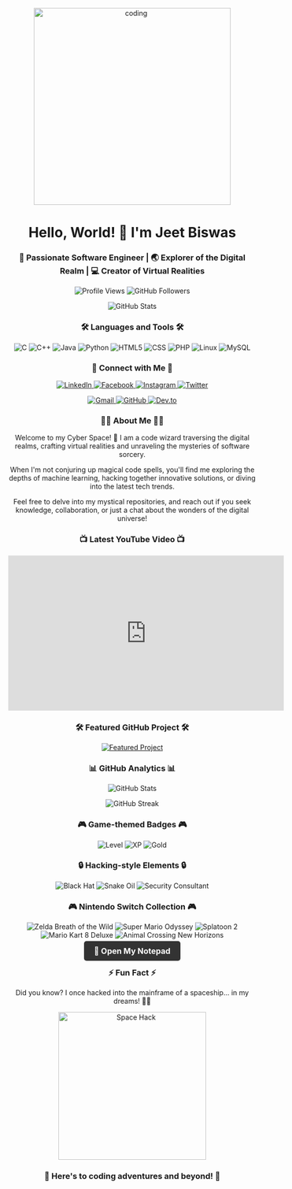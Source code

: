 <!-- Header Section with Profile Picture and Introduction -->
<p align="center">
  <img src="https://user-images.githubusercontent.com/55389276/140866485-8fb1c876-9a8f-4d6a-98dc-08c4981eaf70.gif" width="400" alt="coding">
</p>

<h1 align="center">Hello, World! 👋 I'm Jeet Biswas</h1>
<h3 align="center">🚀 Passionate Software Engineer | 🌏 Explorer of the Digital Realm | 💻 Creator of Virtual Realities</h3>

<!-- Profile Views and GitHub Followers -->
<p align="center">
  <img src="https://img.shields.io/badge/Profile%20Views-9999-brightgreen" alt="Profile Views">
  <img src="https://img.shields.io/github/followers/jeetb512?label=Follow&style=social" alt="GitHub Followers">
</p>

<!-- GitHub Stats Section -->
<p align="center">
  <img src="https://github-readme-stats.vercel.app/api?username=jeetb512&show_icons=true&count_private=true&theme=radical" alt="GitHub Stats">
</p>

<!-- Languages and Tools Section -->
<h3 align="center">🛠️ Languages and Tools 🛠️</h3>
<p align="center">
  <img src="https://img.shields.io/badge/C-00599C?style=for-the-badge&logo=c&logoColor=white" alt="C">
  <img src="https://img.shields.io/badge/C++-00599C?style=for-the-badge&logo=c%2B%2B&logoColor=white" alt="C++">
  <img src="https://img.shields.io/badge/Java-007396?style=for-the-badge&logo=java&logoColor=white" alt="Java">
  <img src="https://img.shields.io/badge/Python-3776AB?style=for-the-badge&logo=python&logoColor=white" alt="Python">
  <img src="https://img.shields.io/badge/HTML5-E34F26?style=for-the-badge&logo=html5&logoColor=white" alt="HTML5">
  <img src="https://img.shields.io/badge/CSS-1572B6?style=for-the-badge&logo=css3&logoColor=white" alt="CSS">
  <img src="https://img.shields.io/badge/PHP-777BB4?style=for-the-badge&logo=php&logoColor=white" alt="PHP">
  <img src="https://img.shields.io/badge/Linux-FCC624?style=for-the-badge&logo=linux&logoColor=black" alt="Linux">
  <img src="https://img.shields.io/badge/MySQL-4479A1?style=for-the-badge&logo=mysql&logoColor=white" alt="MySQL">
</p>

<!-- Connect with Me Section -->
<h3 align="center">💬 Connect with Me 💬</h3>
<p align="center">
  <a href="https://linkedin.com/in/jeet-biswas" target="_blank">
    <img src="https://img.shields.io/badge/LinkedIn-0077B5?style=for-the-badge&logo=linkedin&logoColor=white" alt="LinkedIn">
  </a>
  <a href="https://fb.com/jeetbiswas" target="_blank">
    <img src="https://img.shields.io/badge/Facebook-1877F2?style=for-the-badge&logo=facebook&logoColor=white" alt="Facebook">
  </a>
  <a href="https://instagram.com/jeetbiswas769" target="_blank">
    <img src="https://img.shields.io/badge/Instagram-E4405F?style=for-the-badge&logo=instagram&logoColor=white" alt="Instagram">
  </a>
  <a href="https://twitter.com/" target="_blank">
    <img src="https://img.shields.io/badge/Twitter-1DA1F2?style=for-the-badge&logo=twitter&logoColor=white" alt="Twitter">
  </a>
</p>

<!-- Additional Contact Section -->
<p align="center">
  <a href="mailto:biswasjeet512@gmail.com">
    <img src="https://img.shields.io/badge/Gmail-D14836?style=for-the-badge&logo=gmail&logoColor=white" alt="Gmail">
  </a>
  <a href="https://github.com/jeetb512" target="_blank">
    <img src="https://img.shields.io/badge/GitHub-100000?style=for-the-badge&logo=github&logoColor=white" alt="GitHub">
  </a>
  <a href="https://dev.to/jeetb512" target="_blank">
    <img src="https://img.shields.io/badge/DEV.to-0A0A0A?style=for-the-badge&logo=dev-dot-to&logoColor=white" alt="Dev.to">
  </a>
</p>

<!-- About Me Section -->
<h3 align="center">👨‍💻 About Me 👨‍💻</h3>
<p align="center">
  Welcome to my Cyber Space! 🌌 I am a code wizard traversing the digital realms, crafting virtual realities and unraveling the mysteries of software sorcery.
</p>

<p align="center">
  When I'm not conjuring up magical code spells, you'll find me exploring the depths of machine learning, hacking together innovative solutions, or diving into the latest tech trends.
</p>

<p align="center">
  Feel free to delve into my mystical repositories, and reach out if you seek knowledge, collaboration, or just a chat about the wonders of the digital universe!
</p>

<!-- YouTube Video Embed Section -->
<h3 align="center">📺 Latest YouTube Video 📺</h3>
<p align="center">
  <iframe width="560" height="315" src="https://www.youtube.com/embed/your_video_id" frameborder="0" allow="accelerometer; autoplay; clipboard-write; encrypted-media; gyroscope; picture-in-picture" allowfullscreen></iframe>
</p>

<!-- GitHub Code Section -->
<h3 align="center">🛠️ Featured GitHub Project 🛠️</h3>
<p align="center">
  <a href="https://github.com/jeetb512/your_repo_name" target="_blank">
    <img src="https://github-readme-stats.vercel.app/api/pin/?username=jeetb512&repo=your_repo_name&theme=radical" alt="Featured Project">
  </a>
</p>

<!-- GitHub Analytics Section -->
<h3 align="center">📊 GitHub Analytics 📊</h3>
<p align="center">
  <img src="https://github-readme-stats.vercel.app/api?username=jeetb512&show_icons=true&hide_border=true&count_private=true&theme=radical" alt="GitHub Stats">
</p>

<p align="center">
  <img src="https://github-readme-streak-stats.herokuapp.com/?user=jeetb512&theme=radical" alt="GitHub Streak">
</p>

<!-- Game-themed Badges Section -->
<h3 align="center">🎮 Game-themed Badges 🎮</h3>
<p align="center">
  <img src="https://img.shields.io/badge/Level-42-brightgreen" alt="Level">
  <img src="https://img.shields.io/badge/XP-9999-blue" alt="XP">
  <img src="https://img.shields.io/badge/Gold-9000-yellow" alt="Gold">
</p>

<!-- Hacking-style Elements Section -->
<h3 align="center">🔒 Hacking-style Elements 🔒</h3>
<p align="center">
  <img src="https://img.shields.io/badge/Black%20Hat-Hacker-red" alt="Black Hat">
  <img src="https://img.shields.io/badge/Snake%20Oil%20Salesman-007EC6" alt="Snake Oil">
  <img src="https://img.shields.io/badge/Security%20Consultant-22a7f0" alt="Security Consultant">
</p>

<!-- Nintendo Switch Section -->
<h3 align="center">🎮 Nintendo Switch Collection 🎮</h3>
<p align="center">
  <img src="https://img.shields.io/badge/The%20Legend%20of%20Zelda%3A%20Breath%20of%20the%20Wild-RED" alt="Zelda Breath of the Wild">
  <img src="https://img.shields.io/badge/Super%20Mario%20Odyssey-RED" alt="Super Mario Odyssey">
  <img src="https://img.shields.io/badge/Splatoon%202-RED" alt="Splatoon 2">
  <img src="https://img.shields.io/badge/Mario%20Kart%208%20Deluxe-RED" alt="Mario Kart 8 Deluxe">
  <img src="https://img.shields.io/badge/Animal%20Crossing%3A%20New%20Horizons-RED" alt="Animal Crossing New Horizons">
</p>

<!-- Notepad-style Button Section -->
<p align="center">
  <a href="https://github.com/jeetb512" target="_blank" style="background-color: #333; color: white; padding: 10px 20px; border-radius: 5px; text-decoration: none; font-size: 16px; font-weight: bold;">
    📝 Open My Notepad
  </a>
</p>

<!-- Fun Fact Section -->
<h3 align="center">⚡ Fun Fact ⚡</h3>
<p align="center">
  Did you know? I once hacked into the mainframe of a spaceship... in my dreams! 🚀✨
</p>

<p align="center">
  <img src="https://media.giphy.com/media/3oEjI6SIIHBdRxXI40/giphy.gif" width="300" alt="Space Hack">
</p>

<!-- Closing Section -->
<h3 align="center">🚀 Here's to coding adventures and beyond! 🚀</h3>

